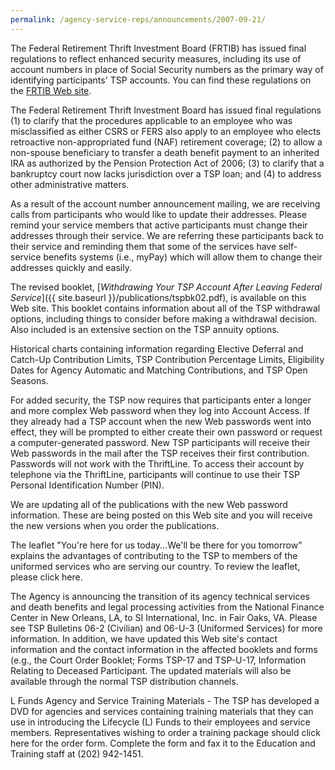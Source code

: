 ```yaml
---
permalink: /agency-service-reps/announcements/2007-09-21/
---
```


The Federal Retirement Thrift Investment Board (FRTIB) has issued final regulations to reflect enhanced security measures, including its use of account numbers in place of Social Security numbers as the primary way of identifying participants' TSP accounts. You can find these regulations on the [FRTIB Web site](https://www.frtib.gov/).

The Federal Retirement Thrift Investment Board has issued final regulations (1) to clarify that the procedures applicable to an employee who was misclassified as either CSRS or FERS also apply to an employee who elects retroactive non-appropriated fund (NAF) retirement coverage; (2) to allow a non-spouse beneficiary to transfer a death benefit payment to an inherited IRA as authorized by the Pension Protection Act of 2006; (3) to clarify that a bankruptcy court now lacks jurisdiction over a TSP loan; and (4) to address other administrative matters.

As a result of the account number announcement mailing, we are receiving calls from participants who would like to update their addresses. Please remind your service members that active participants must change their addresses through their service. We are referring these participants back to their service and reminding them that some of the services have self-service benefits systems (i.e., myPay) which will allow them to change their addresses quickly and easily.

The revised booklet, [_Withdrawing Your TSP Account After Leaving Federal Service_]({{ site.baseurl }}/publications/tspbk02.pdf), is available on this Web site. This booklet contains information about all of the TSP withdrawal options, including things to consider before making a withdrawal decision. Also included is an extensive section on the TSP annuity options.

Historical charts containing information regarding Elective Deferral and Catch-Up Contribution Limits, TSP Contribution Percentage Limits, Eligibility Dates for Agency Automatic and Matching Contributions, and TSP Open Seasons.

For added security, the TSP now requires that participants enter a longer and more complex Web password when they log into Account Access. If they already had a TSP account when the new Web passwords went into effect, they will be prompted to either create their own password or request a computer-generated password. New TSP participants will receive their Web passwords in the mail after the TSP receives their first contribution. Passwords will not work with the ThriftLine. To access their account by telephone via the ThriftLine, participants will continue to use their TSP Personal Identification Number (PIN).

We are updating all of the publications with the new Web password information. These are being posted on this Web site and you will receive the new versions when you order the publications.

The leaflet "You're here for us today...We'll be there for you tomorrow" explains the advantages of contributing to the TSP to members of the uniformed services who are serving our country. To review the leaflet, please click here.

The Agency is announcing the transition of its agency technical services and death benefits and legal processing activities from the National Finance Center in New Orleans, LA, to SI International, Inc. in Fair Oaks, VA. Please see TSP Bulletins 06-2 (Civilian) and 06-U-3 (Uniformed Services) for more information. In addition, we have updated this Web site's contact information and the contact information in the affected booklets and forms (e.g., the Court Order Booklet; Forms TSP-17 and TSP-U-17, Information Relating to Deceased Participant. The updated materials will also be available through the normal TSP distribution channels.

L Funds Agency and Service Training Materials - The TSP has developed a DVD for agencies and services containing training materials that they can use in introducing the Lifecycle (L) Funds to their employees and service members. Representatives wishing to order a training package should click here for the order form. Complete the form and fax it to the Education and Training staff at (202) 942-1451.
